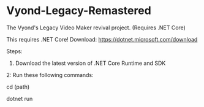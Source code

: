 # Vyond-Legacy-Remastered
The Vyond's Legacy Video Maker revival project. (Requires .NET Core)

This requires .NET Core! Download: https://dotnet.microsoft.com/download

Steps:

1. Download the latest version of .NET Core Runtime and SDK

2: Run these following commands:

cd (path)

dotnet run
